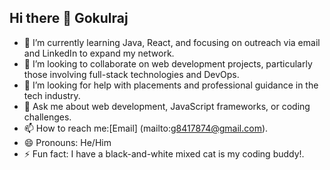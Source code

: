## Hi there 👋 Gokulraj 

- 🌱 I’m currently learning Java, React, and focusing on outreach via email and LinkedIn to expand my network.
- 👯 I’m looking to collaborate on web development projects, particularly those involving full-stack technologies and DevOps.
- 🤔 I’m looking for help with placements and professional guidance in the tech industry.
- 💬 Ask me about web development, JavaScript frameworks, or coding challenges.
- 📫 How to reach me:[Email] (mailto:g8417874@gmail.com).
- 😄 Pronouns: He/Him
- ⚡ Fun fact: I have a black-and-white mixed cat is my coding buddy!.
